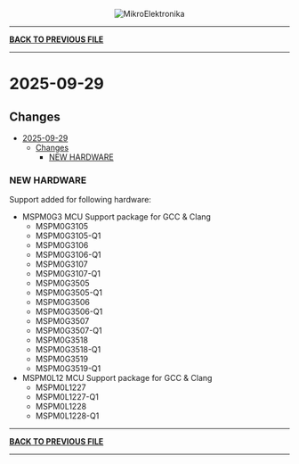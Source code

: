 <p align="center">
  <img src="http://www.mikroe.com/img/designs/beta/logo_small.png?raw=true" alt="MikroElektronika"/>
</p>

---

**[BACK TO PREVIOUS FILE](../changelog.md)**

---

# 2025-09-29

## Changes

- [2025-09-29](#2025-09-29)
  - [Changes](#changes)
    - [NEW HARDWARE](#new-hardware)

### NEW HARDWARE

Support added for following hardware:

+ MSPM0G3 MCU Support package for GCC & Clang
  + MSPM0G3105
  + MSPM0G3105-Q1
  + MSPM0G3106
  + MSPM0G3106-Q1
  + MSPM0G3107
  + MSPM0G3107-Q1
  + MSPM0G3505
  + MSPM0G3505-Q1
  + MSPM0G3506
  + MSPM0G3506-Q1
  + MSPM0G3507
  + MSPM0G3507-Q1
  + MSPM0G3518
  + MSPM0G3518-Q1
  + MSPM0G3519
  + MSPM0G3519-Q1
+ MSPM0L12 MCU Support package for GCC & Clang
  + MSPM0L1227
  + MSPM0L1227-Q1
  + MSPM0L1228
  + MSPM0L1228-Q1

---

**[BACK TO PREVIOUS FILE](../changelog.md)**

---

